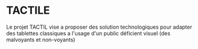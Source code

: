 # TACTILE
 Le projet TACTIL vise a proposer des  solution technologiques pour adapter des tablettes classiques a l'usage d'un public déficient visuel (des malvoyants et non-voyants) 
